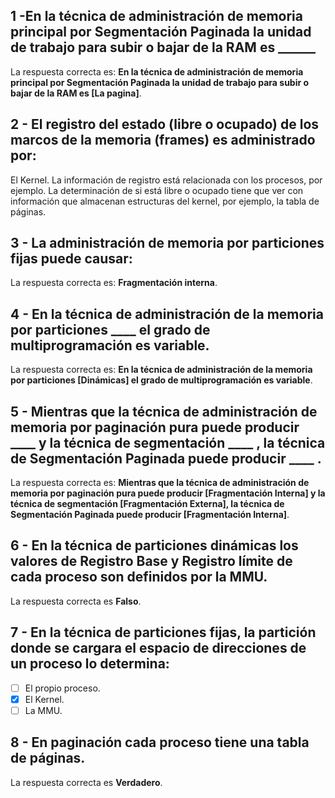 ## 1 -En la técnica de administración de memoria principal por Segmentación Paginada la unidad de trabajo para subir o bajar de la RAM es ______

La respuesta correcta es: **En la técnica de administración de memoria principal por Segmentación Paginada la unidad de trabajo para subir o bajar de la RAM es [La pagina]**.
## 2 - El registro del estado (libre o ocupado) de los marcos de la memoria (frames) es administrado por:

El Kernel. La información de registro está relacionada con los procesos, por ejemplo. La determinación de si está libre o ocupado tiene que ver con información que almacenan estructuras del kernel, por ejemplo, la tabla de páginas.

## 3 - La administración de memoria por particiones fijas puede causar:

La respuesta correcta es: **Fragmentación interna**.

## 4 - En la técnica de administración de la memoria por particiones ____ el grado de multiprogramación es variable.

La respuesta correcta es: **En la técnica de administración de la memoria por particiones [Dinámicas] el grado de multiprogramación es variable**.

## 5 - Mientras que la técnica de administración de memoria por paginación pura puede producir ____ y la técnica de segmentación ____ , la técnica de Segmentación Paginada puede producir ____ .

La respuesta correcta es: **Mientras que la técnica de administración de memoria por paginación pura puede producir [Fragmentación Interna] y la técnica de segmentación [Fragmentación Externa], la técnica de Segmentación Paginada puede producir [Fragmentación Interna]**. 

## 6 - En la técnica de particiones dinámicas los valores de Registro Base y Registro límite de cada proceso son definidos por la MMU.

La respuesta correcta es **Falso**.

## 7 - En la técnica de particiones fijas, la partición donde se cargara el espacio de direcciones de un proceso lo determina:

- [ ] El propio proceso.
- [x] El Kernel.
- [ ] La MMU.

## 8 - En paginación cada proceso tiene una tabla de páginas.

La respuesta correcta es **Verdadero**.

